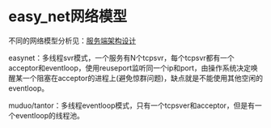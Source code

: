 # easy_net网络模型

不同的网络模型分析见：[服务端架构设计](./../generic/网络模型设计讨论.md)

easynet：多线程svr模式，一个服务有N个tcpsvr，每个tcpsvr都有一个acceptor和eventloop，使用reuseport监听同一个ip和port，由操作系统决定唤醒某一个阻塞在acceptor的进程上(避免惊群问题)，缺点就是不能使用其他空闲的eventloop。


muduo/tantor：多线程eventloop模式，只有一个tcpsver和acceptor，但是有一个eventloop的线程池。